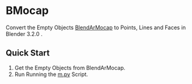 # BMocap

Convert the Empty Objects [BlendArMocap](https://github.com/cgtinker/BlendArMocap) to Points, Lines and Faces in Blender 3.2.0 .

## Quick Start

1. Get the Empty Objects from BlendArMocap.
2. Run Running the [m.py](https://github.com/InMindChan/BMocap/blob/main/m.py) Script.
